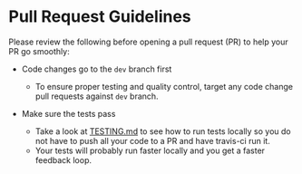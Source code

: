 # Pull Request Guidelines

Please review the following before opening a pull request (PR) to help your PR go smoothly:

* Code changes go to the `dev` branch first
  * To ensure proper testing and quality control, target any code change pull requests against `dev` branch.

* Make sure the tests pass
  * Take a look at [TESTING.md](TESTING.md) to see how to run tests locally so you do not have to push all your code to a PR and have travis-ci run it.  
  * Your tests will probably run faster locally and you get a faster feedback loop.
